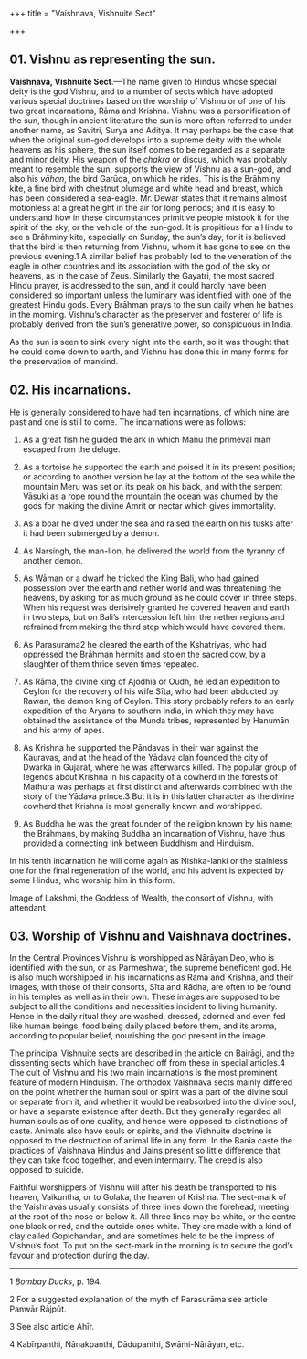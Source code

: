 +++
title = "Vaishnava, Vishnuite Sect"

+++


## 01. Vishnu as representing the sun.

**Vaishnava, Vishnuite Sect**.—The name given to Hindus whose special deity is the god Vishnu, and to a number of sects which have adopted various special doctrines based on the worship of Vishnu or of one of his two great incarnations, Rāma and Krishna. Vishnu was a personification of the sun, though in ancient literature the sun is more often referred to under another name, as Savitri, Surya and Aditya. It may perhaps be the case that when the original sun-god develops into a supreme deity with the whole heavens as his sphere, the sun itself comes to be regarded as a separate and minor deity. His weapon of the *chakra* or discus, which was probably meant to resemble the sun, supports the view of Vishnu as a sun-god, and also his *vāhan*, the bird Garūda, on which he rides. This is the Brāhminy kite, a fine bird with chestnut plumage and white head and breast, which has been considered a sea-eagle. Mr. Dewar states that it remains almost motionless at a great height in the air for long periods; and it is easy to understand how in these circumstances primitive people mistook it for the spirit of the sky, or the vehicle of the sun-god. It is propitious for a Hindu to see a Brāhminy kite, especially on Sunday, the sun’s day, for it is believed that the bird is then returning from Vishnu, whom it has gone to see on the previous evening.1 A similar belief has probably led to the veneration of the eagle in other countries and its association with the god of the sky or heavens, as in the case of Zeus. Similarly the Gayatri, the most sacred Hindu prayer, is addressed to the sun, and it could hardly have been considered so important unless the luminary was identified with one of the greatest Hindu gods. Every Brāhman prays to the sun daily when he bathes in the morning. Vishnu’s character as the preserver and fosterer of life is probably derived from the sun’s generative power, so conspicuous in India. 

As the sun is seen to sink every night into the earth, so it was thought that he could come down to earth, and Vishnu has done this in many forms for the preservation of mankind. 



## 02. His incarnations.

He is generally considered to have had ten incarnations, of which nine are past and one is still to come. The incarnations were as follows: 

1. As a great fish he guided the ark in which Manu the primeval man escaped from the deluge. 

2. As a tortoise he supported the earth and poised it in its present position; or according to another version he lay at the bottom of the sea while the mountain Meru was set on its peak on his back, and with the serpent Vāsuki as a rope round the mountain the ocean was churned by the gods for making the divine Amrit or nectar which gives immortality. 

3. As a boar he dived under the sea and raised the earth on his tusks after it had been submerged by a demon. 

4. As Narsingh, the man-lion, he delivered the world from the tyranny of another demon. 

5. As Wāman or a dwarf he tricked the King Bali, who had gained possession over the earth and nether world and was threatening the heavens, by asking for as much ground as he could cover in three steps. When his request was derisively granted he covered heaven and earth in two steps, but on Bali’s intercession left him the nether regions and refrained from making the third step which would have covered them. 

6. As Parasurama2 he cleared the earth of the Kshatriyas, who had oppressed the Brāhman hermits and stolen the sacred cow, by a slaughter of them thrice seven times repeated. 

7. As Rāma, the divine king of Ajodhia or Oudh, he led an expedition to Ceylon for the recovery of his wife Sīta, who had been abducted by Rawan, the demon king of Ceylon. This story probably refers to an early expedition of the Aryans to southern India, in which they may have obtained the assistance of the Munda tribes, represented by Hanumān and his army of apes. 

8. As Krishna he supported the Pāndavas in their war against the Kauravas, and at the head of the Yādava clan founded the city of Dwārka in Gujarāt, where he was afterwards killed. The popular group of legends about Krishna in his capacity of a cowherd in the forests of Mathura was perhaps at first distinct and afterwards combined with the story of the Yādava prince.3 But it is in this latter character as the divine cowherd that Krishna is most generally known and worshipped. 

9. As Buddha he was the great founder of the religion known by his name; the Brāhmans, by making Buddha an incarnation of Vishnu, have thus provided a connecting link between Buddhism and Hinduism. 

In his tenth incarnation he will come again as Nishka-lanki or the stainless one for the final regeneration of the world, and his advent is expected by some Hindus, who worship him in this form. 




Image of Lakshmi, the Goddess of Wealth, the consort of Vishnu, with attendant





## 03. Worship of Vishnu and Vaishnava doctrines.

In the Central Provinces Vishnu is worshipped as Nārāyan Deo, who is identified with the sun, or as Parmeshwar, the supreme beneficent god. He is also much worshipped in his incarnations as Rāma and Krishna, and their images, with those of their consorts, Sīta and Rādha, are often to be found in his temples as well as in their own. These images are supposed to be subject to all the conditions and necessities incident to living humanity. Hence in the daily ritual they are washed, dressed, adorned and even fed like human beings, food being daily placed before them, and its aroma, according to popular belief, nourishing the god present in the image. 

The principal Vishnuite sects are described in the article on Bairāgi, and the dissenting sects which have branched off from these in special articles.4 The cult of Vishnu and his two main incarnations is the most prominent feature of modern Hinduism. The orthodox Vaishnava sects mainly differed on the point whether the human soul or spirit was a part of the divine soul or separate from it, and whether it would be reabsorbed into the divine soul, or have a separate existence after death. But they generally regarded all human souls as of one quality, and hence were opposed to distinctions of caste. Animals also have souls or spirits, and the Vishnuite doctrine is opposed to the destruction of animal life in any form. In the Bania caste the practices of Vaishnava Hindus and Jains present so little difference that they can take food together, and even intermarry. The creed is also opposed to suicide. 

Faithful worshippers of Vishnu will after his death be transported to his heaven, Vaikuntha, or to Golaka, the heaven of Krishna. The sect-mark of the Vaishnavas usually consists of three lines down the forehead, meeting at the root of the nose or below it. All three lines may be white, or the centre one black or red, and the outside ones white. They are made with a kind of clay called Gopichandan, and are sometimes held to be the impress of Vishnu’s foot. To put on the sect-mark in the morning is to secure the god’s favour and protection during the day. 



* * *

1 *Bombay Ducks*, p. 194. 

2 For a suggested explanation of the myth of Parasurāma see article Panwār Rājpūt. 

3 See also article Ahīr. 

4 Kabīrpanthi, Nānakpanthi, Dādupanthi, Swāmi-Nārāyan, etc. 



